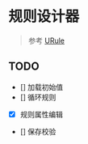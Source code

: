 # 规则设计器

> 参考 [URule](http://urule.bstek.com/index.html)

## TODO
- [] 加载初始值
- [] 循环规则
- [x] 规则属性编辑
- [] 保存校验
